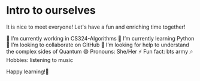 # Intro to ourselves

It is nice to meet everyone! Let's have a fun and enriching time together!

🔭 I’m currently working in CS324-Algorithms
🌱 I’m currently learning Python
👯 I’m looking to collaborate on GitHub
🤔 I’m looking for help to understand the complex sides of Quantum
😄 Pronouns: She/Her
⚡ Fun fact: bts army
🎶 Hobbies: listening to music

Happy learning!🎉
